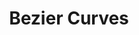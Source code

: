---
title: "Bezier Curves"
permalink: /projects/bezier-curves
layout: project
description: "Bezier curves are smooth curves commonly used in computer graphics and are defined by a series of points. In this program the user can add points and the program helps to visualise how a bezier curve is drawn with those points."
image: "/assets/images/bezier_curve.png"
technologies:
  - name: "Python"
    icon: "/assets/icons/python.svg"
  - name: "Bezier Curves"
    icon: "/assets/icons/bezier-curve.svg"
  - name: "Pygame"
    icon: "/assets/icons/game.svg"
github: "https://github.com/GWStuart/PythonProjects/tree/main/Bezier-Curves"
features:
  - text: "Visualisations of n degree Bezier Curves"
  - text: "Ability to slow down, pause and rewind the animation"
# screenshots:
order: 5
---
